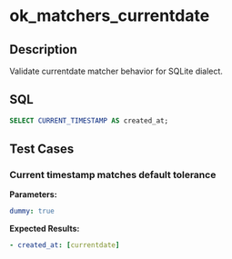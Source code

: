 # ok_matchers_currentdate

## Description

Validate currentdate matcher behavior for SQLite dialect.

## SQL

```sql
SELECT CURRENT_TIMESTAMP AS created_at;
```

## Test Cases

### Current timestamp matches default tolerance

**Parameters:**
```yaml
dummy: true
```

**Expected Results:**
```yaml
- created_at: [currentdate]
```
